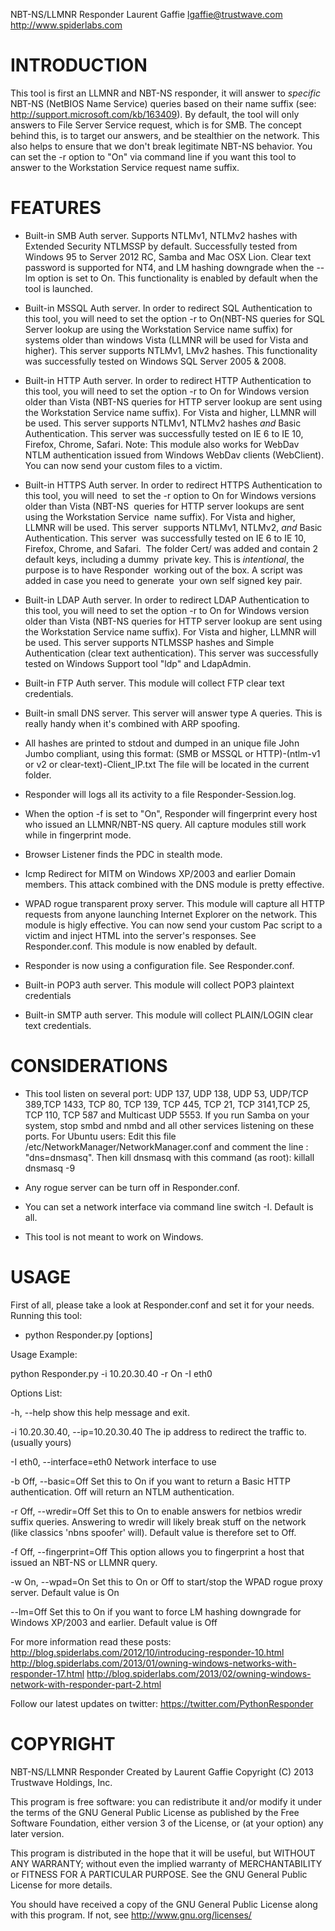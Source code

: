 NBT-NS/LLMNR Responder
Laurent Gaffie <lgaffie@trustwave.com>
http://www.spiderlabs.com

INTRODUCTION
============

This tool is first an LLMNR and NBT-NS responder, it will answer to 
*specific* NBT-NS (NetBIOS Name Service) queries based on their name 
suffix (see: http://support.microsoft.com/kb/163409). By default, the
tool will only answers to File Server Service request, which is for SMB.
The concept behind this, is to target our answers, and be stealthier on
the network. This also helps to ensure that we don't break legitimate
NBT-NS behavior. You can set the -r option to "On" via command line if 
you want this tool to answer to the Workstation Service request name
suffix.

FEATURES
========

- Built-in SMB Auth server.
  Supports NTLMv1, NTLMv2 hashes with Extended Security NTLMSSP by default.
  Successfully tested from Windows 95 to Server 2012 RC, Samba and Mac OSX Lion.
  Clear text password is supported for NT4, and LM hashing downgrade when the 
  --lm option is set to On. This functionality is enabled by default when the
  tool is launched.

- Built-in MSSQL Auth server.
  In order to redirect SQL Authentication to this tool, you will need to
  set the option -r to On(NBT-NS queries for SQL Server lookup are using
  the Workstation Service name suffix) for systems older than windows 
  Vista (LLMNR will be used for Vista and higher). This server supports
  NTLMv1, LMv2 hashes. This functionality was successfully tested on 
  Windows SQL Server 2005 & 2008.

- Built-in HTTP Auth server.
  In order to redirect HTTP Authentication to this tool, you will need
  to set the option -r to On for Windows version older than Vista (NBT-NS
  queries for HTTP server lookup are sent using the Workstation Service
  name suffix). For Vista and higher, LLMNR will be used. This server 
  supports NTLMv1, NTLMv2 hashes *and* Basic Authentication. This server
  was successfully tested on IE 6 to IE 10, Firefox, Chrome, Safari.
  Note: This module also works for WebDav NTLM authentication issued from
  Windows WebDav clients (WebClient). You can now send your custom files to a victim.

- Built-in HTTPS Auth server.
  In order to redirect HTTPS Authentication to this tool, you will need
  to set the -r option to On for Windows versions older than Vista (NBT-NS
  queries for HTTP server lookups are sent using the Workstation Service
  name suffix). For Vista and higher, LLMNR will be used. This server 
  supports NTLMv1, NTLMv2, *and* Basic Authentication. This server
  was successfully tested on IE 6 to IE 10, Firefox, Chrome, and Safari.
  The folder Cert/ was added and contain 2 default keys, including a dummy
  private key. This is *intentional*, the purpose is to have Responder 
  working out of the box. A script was added in case you need to generate
  your own self signed key pair.

- Built-in LDAP Auth server.
  In order to redirect LDAP Authentication to this tool, you will need
  to set the option -r to On for Windows version older than Vista (NBT-NS
  queries for HTTP server lookup are sent using the Workstation Service
  name suffix). For Vista and higher, LLMNR will be used. This server 
  supports NTLMSSP hashes and Simple Authentication (clear text authentication).
  This server was successfully tested on Windows Support tool "ldp" and LdapAdmin.

- Built-in FTP Auth server.
  This module will collect FTP clear text credentials.

- Built-in small DNS server. This server will answer type A queries. This
  is really handy when it's combined with ARP spoofing. 

- All hashes are printed to stdout and dumped in an unique file John
  Jumbo compliant, using this format:
  (SMB or MSSQL or HTTP)-(ntlm-v1 or v2 or clear-text)-Client_IP.txt
  The file will be located in the current folder.

- Responder will logs all its activity to a file Responder-Session.log.

- When the option -f is set to "On", Responder will fingerprint every host who issued
  an LLMNR/NBT-NS query. All capture modules still work while in fingerprint mode. 

- Browser Listener finds the PDC in stealth mode.

- Icmp Redirect for MITM on Windows XP/2003 and earlier Domain members. This attack combined with
  the DNS module is pretty effective.

- WPAD rogue transparent proxy server. This module will capture all HTTP requests from anyone launching Internet Explorer on the network. This module is higly effective. You can now send your custom Pac script to a victim and inject HTML into the server's responses. See Responder.conf. This module is now enabled by default.

- Responder is now using a configuration file. See Responder.conf.

- Built-in POP3 auth server. This module will collect POP3 plaintext credentials

- Built-in SMTP auth server. This module will collect PLAIN/LOGIN clear text credentials.

CONSIDERATIONS
==============

- This tool listen on several port: UDP 137, UDP 138, UDP 53, UDP/TCP 389,TCP 1433,
  TCP 80, TCP 139, TCP 445, TCP 21, TCP 3141,TCP 25, TCP 110, TCP 587 and Multicast UDP 5553.
  If you run Samba on your system, stop smbd and nmbd and all other 
  services listening on these ports.
  For Ubuntu users: 
  Edit this file /etc/NetworkManager/NetworkManager.conf and comment the line : "dns=dnsmasq".
  Then kill dnsmasq with this command (as root): killall dnsmasq -9

- Any rogue server can be turn off in Responder.conf.

- You can set a network interface via command line switch -I. Default is all. 

- This tool is not meant to work on Windows.


USAGE
=====

First of all, please take a look at Responder.conf and set it for your needs.
Running this tool:

- python Responder.py [options]

Usage Example:

python Responder.py -i 10.20.30.40 -r On -I eth0

Options List:

-h, --help                           show this help message and exit.

-i 10.20.30.40, --ip=10.20.30.40     The ip address to redirect the traffic to.
                                     (usually yours)

-I eth0, --interface=eth0            Network interface to use

-b Off, --basic=Off                  Set this to On if you want to return a 
                                     Basic HTTP authentication. Off will return 
                                     an NTLM authentication.

-r Off, --wredir=Off                 Set this to On to enable answers for netbios 
                                     wredir suffix queries. Answering to wredir
                                     will likely break stuff on the network 
                                     (like classics 'nbns spoofer' will).
                                     Default value is therefore set to Off.

-f Off, --fingerprint=Off            This option allows you to fingerprint a 
                                     host that issued an NBT-NS or LLMNR query.

-w On, --wpad=On                   Set this to On or Off to start/stop the WPAD rogue
                                     proxy server. Default value is On

--lm=Off                             Set this to On if you want to force LM hashing
                                     downgrade for Windows XP/2003 and earlier. Default value is Off


For more information read these posts: 
http://blog.spiderlabs.com/2012/10/introducing-responder-10.html
http://blog.spiderlabs.com/2013/01/owning-windows-networks-with-responder-17.html
http://blog.spiderlabs.com/2013/02/owning-windows-network-with-responder-part-2.html

Follow our latest updates on twitter:
https://twitter.com/PythonResponder

COPYRIGHT
=========

NBT-NS/LLMNR Responder
Created by Laurent Gaffie
Copyright (C) 2013 Trustwave Holdings, Inc.
 
This program is free software: you can redistribute it and/or modify
it under the terms of the GNU General Public License as published by
the Free Software Foundation, either version 3 of the License, or
(at your option) any later version.

This program is distributed in the hope that it will be useful,
but WITHOUT ANY WARRANTY; without even the implied warranty of
MERCHANTABILITY or FITNESS FOR A PARTICULAR PURPOSE.  See the
GNU General Public License for more details.
 
You should have received a copy of the GNU General Public License
along with this program.  If not, see <http://www.gnu.org/licenses/>
